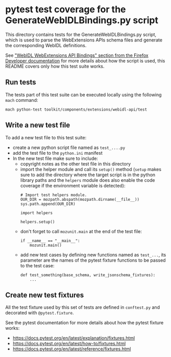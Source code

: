 pytest test coverage for the GenerateWebIDLBindings.py script
=============================================================

This directory contains tests for the GenerateWebIDLBindings.py script,
which is used to parse the WebExtensions APIs schema files and generate
the corresponding WebIDL definitions.

See ["WebIDL WebExtensions API Bindings" section from the Firefox Developer documentation](https://firefox-source-docs.mozilla.org/toolkit/components/extensions/webextensions/webidl_bindings.html)
for more details about how the script is used, this README covers only how
this test suite works.

Run tests
---------

The tests part of this test suite can be executed locally using the following `mach` command:

```
mach python-test toolkit/components/extensions/webidl-api/test
```

Write a new test file
---------------------

To add a new test file to this test suite:
- create a new python script file named as `test_....py`
- add the test file to the `python.ini` manifest
- In the new test file make sure to include:
  - copyright notes as the other test file in this directory
  - import the helper module and call its `setup()` method (`setup` makes sure to add
    the directory where the target script is in the python library paths and the
    `helpers` module does also enable the code coverage if the environment variable
    is detected):
    ```
    # Import test helpers module.
    OUR_DIR = mozpath.abspath(mozpath.dirname(__file__))
    sys.path.append(OUR_DIR)

    import helpers

    helpers.setup()
    ```
  - don't forget to call `mozunit.main` at the end of the test file:
    ```
    if __name__ == "__main__":
        mozunit.main()
    ```
  - add new test cases by defining new functions named as `test_...`,
    its parameter are the names of the pytest fixture functions to
    be passed to the test case:
    ```
    def test_something(base_schema, write_jsonschema_fixtures):
        ...
    ```
Create new test fixtures
------------------------

All the test fixture used by this set of tests are defined in `conftest.py`
and decorated with `@pytest.fixture`.

See the pytest documentation for more details about how the pytest fixture works:
- https://docs.pytest.org/en/latest/explanation/fixtures.html
- https://docs.pytest.org/en/latest/how-to/fixtures.html
- https://docs.pytest.org/en/latest/reference/fixtures.html
